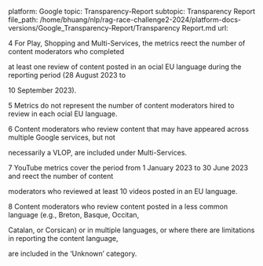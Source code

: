 platform: Google
topic: Transparency-Report
subtopic: Transparency Report
file_path: /home/bhuang/nlp/rag-race-challenge2-2024/platform-docs-versions/Google_Transparency-Report/Transparency Report.md
url: <EMPTY>

4 For Play, Shopping and Multi-Services, the metrics re ect the number of content moderators who completed

at least one review of content posted in an o cial EU language during the reporting period (28 August 2023 to

10 September 2023).



5 Metrics do not represent the number of content moderators hired to review in each o cial EU language.



6 Content moderators who review content that may have appeared across multiple Google services, but not

necessarily a VLOP, are included under Multi-Services.



7 YouTube metrics cover the period from 1 January 2023 to 30 June 2023 and re ect the number of content

moderators who reviewed at least 10 videos posted in an EU language.



8 Content moderators who review content posted in a less common language (e.g., Breton, Basque, Occitan,

Catalan, or Corsican) or in multiple languages, or where there are limitations in reporting the content language,

are included in the ‘Unknown’ category.